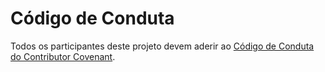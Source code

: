 # Código de Conduta

Todos os participantes deste projeto devem aderir ao [Código de Conduta do Contributor Covenant](https://www.contributor-covenant.org/pt-br/version/2/0/code_of_conduct/).

